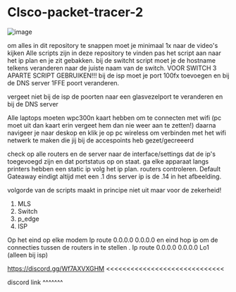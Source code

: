 # CIsco-packet-tracer-2
![image](https://user-images.githubusercontent.com/54288899/213748753-b4e61697-2d89-4ec0-a9b6-da43b78413a2.png)


om alles in dit repository te snappen moet je minimaal 1x naar de video's kijken
Alle scripts zijn in deze repository te vinden pas het script aan naar het ip plan en je zit gebakken.
bij de switcht script moet je de hostname telkens veranderen naar de juiste naam van de switch.
VOOR SWITCH 3 APARTE SCRIPT GEBRUIKEN!!!
bij de isp moet je port 100fx toevoegen en bij de DNS server 1FFE poort veranderen.

vergeet niet bij de isp de poorten naar een glasvezelport te veranderen en bij de DNS server


Alle laptops moeten wpc300n kaart hebben om te connecten met wifi (pc moet uit dan kaart erin vergeet hem dan nie weer aan te zetten!)
daarna navigeer je naar deskop en klik je op pc wireless om verbinden met het wifi netwerk te maken die jij bij de accespoints heb gezet/gecreeerd 


check op alle routers en de server naar de interface/settings dat de ip's toegevoegd zijn en dat portstatus op on staat.
ga elke apparaat langs printers hebben een static ip volg het ip plan. routers controleren.
Default Gateaway eindigt altijd met een .1 dns server ip is de .14 in het afbeelding.

volgorde van de scripts maakt in principe niet uit maar voor de zekerheid!
 
1. MLS
2. Switch
3. p_edge
4. ISP

Op het eind op elke modem Ip route 0.0.0.0 0.0.0.0 en eind hop ip om de connecties tussen de routers in te stellen         .
Ip route 0.0.0.0 0.0.0.0 Lo1 (alleen bij isp)




https://discord.gg/Wf7AXVXGHM <<<<<<<<<<<<<<<<<<<<<<<<<<<<<

discord link ^^^^^^^
